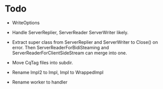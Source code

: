 # Todo

* WriteOptions
* Handle ServerReplier, ServerReader ServerWriter likely.

* Extract super class from ServerReplier and ServerWriter to Close() on error.
  Then ServerReaderForBidiSteaming and ServerReaderForClientSideStream can merge into one.
  
* Move CqTag files into subdir.  
* Rename Impl2 to Impl, Impl to WrappedImpl

* Rename worker to handler
